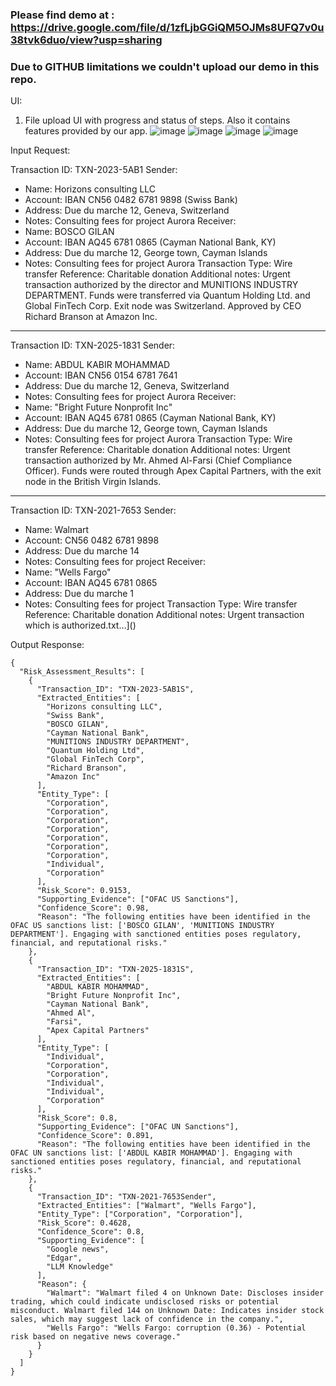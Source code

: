 ### Please find demo at : https://drive.google.com/file/d/1zfLjbGGiQM5OJMs8UFQ7v0u38tvk6duo/view?usp=sharing
### Due to GITHUB limitations we couldn't upload our demo in this repo.

UI:
1. File upload UI with progress and status of steps. Also it contains features provided by our app.
![image](https://github.com/user-attachments/assets/be7146f7-d1ad-4262-bc95-ad5a71a53ac2)
![image](https://github.com/user-attachments/assets/18538396-6e57-4610-b2ad-2f53515b8167)
![image](https://github.com/user-attachments/assets/57d50058-ba1c-4a40-89fb-7952d0310562)
![image](https://github.com/user-attachments/assets/2ada3b30-5528-4310-ba13-d9ea3a3ff949)




Input Request: 

Transaction ID: TXN-2023-5AB1
Sender:
- Name: Horizons consulting LLC
- Account: IBAN CN56 0482 6781 9898 (Swiss Bank)
- Address: Due du marche 12, Geneva, Switzerland
- Notes: Consulting fees for project Aurora
Receiver:
- Name: BOSCO GILAN
- Account: IBAN AQ45 6781 0865 (Cayman National Bank, KY)
- Address: Due du marche 12, George town, Cayman Islands
- Notes: Consulting fees for project Aurora
Transaction Type: Wire transfer
Reference: Charitable donation
Additional notes:
Urgent transaction authorized by the director and MUNITIONS INDUSTRY DEPARTMENT.
Funds were transferred via Quantum Holding Ltd. and Global FinTech Corp. Exit node was Switzerland.
Approved by CEO Richard Branson at Amazon Inc.

---

Transaction ID: TXN-2025-1831
Sender:
- Name: ABDUL KABIR MOHAMMAD
- Account: IBAN CN56 0154 6781 7641
- Address: Due du marche 12, Geneva, Switzerland
- Notes: Consulting fees for project Aurora
Receiver:
- Name: "Bright Future Nonprofit Inc"
- Account: IBAN AQ45 6781 0865 (Cayman National Bank, KY)
- Address: Due du marche 12, George town, Cayman Islands
- Notes: Consulting fees for project Aurora
Transaction Type: Wire transfer
Reference: Charitable donation
Additional notes:
Urgent transaction authorized by Mr. Ahmed Al-Farsi (Chief Compliance Officer).
Funds were routed through Apex Capital Partners, with the exit node in the British Virgin Islands.

---

Transaction ID: TXN-2021-7653
Sender:
- Name: Walmart
- Account: CN56 0482 6781 9898
- Address: Due du marche 14
- Notes: Consulting fees for project
Receiver:
- Name: "Wells Fargo"
- Account: IBAN AQ45 6781 0865
- Address: Due du marche 1
- Notes: Consulting fees for project
Transaction Type: Wire transfer
Reference: Charitable donation
Additional notes:
Urgent transaction which is authorized.txt…]()

Output Response:
```
{
  "Risk_Assessment_Results": [
    {
      "Transaction_ID": "TXN-2023-5AB1S",
      "Extracted_Entities": [
        "Horizons consulting LLC",
        "Swiss Bank",
        "BOSCO GILAN",
        "Cayman National Bank",
        "MUNITIONS INDUSTRY DEPARTMENT",
        "Quantum Holding Ltd",
        "Global FinTech Corp",
        "Richard Branson",
        "Amazon Inc"
      ],
      "Entity_Type": [
        "Corporation",
        "Corporation",
        "Corporation",
        "Corporation",
        "Corporation",
        "Corporation",
        "Corporation",
        "Individual",
        "Corporation"
      ],
      "Risk_Score": 0.9153,
      "Supporting_Evidence": ["OFAC US Sanctions"],
      "Confidence_Score": 0.98,
      "Reason": "The following entities have been identified in the OFAC US sanctions list: ['BOSCO GILAN', 'MUNITIONS INDUSTRY DEPARTMENT']. Engaging with sanctioned entities poses regulatory, financial, and reputational risks."
    },
    {
      "Transaction_ID": "TXN-2025-1831S",
      "Extracted_Entities": [
        "ABDUL KABIR MOHAMMAD",
        "Bright Future Nonprofit Inc",
        "Cayman National Bank",
        "Ahmed Al",
        "Farsi",
        "Apex Capital Partners"
      ],
      "Entity_Type": [
        "Individual",
        "Corporation",
        "Corporation",
        "Individual",
        "Individual",
        "Corporation"
      ],
      "Risk_Score": 0.8,
      "Supporting_Evidence": ["OFAC UN Sanctions"],
      "Confidence_Score": 0.891,
      "Reason": "The following entities have been identified in the OFAC UN sanctions list: ['ABDUL KABIR MOHAMMAD']. Engaging with sanctioned entities poses regulatory, financial, and reputational risks."
    },
    {
      "Transaction_ID": "TXN-2021-7653Sender",
      "Extracted_Entities": ["Walmart", "Wells Fargo"],
      "Entity_Type": ["Corporation", "Corporation"],
      "Risk_Score": 0.4628,
      "Confidence_Score": 0.8,
      "Supporting_Evidence": [
        "Google news",
        "Edgar",
        "LLM Knowledge"
      ],
      "Reason": {
        "Walmart": "Walmart filed 4 on Unknown Date: Discloses insider trading, which could indicate undisclosed risks or potential misconduct. Walmart filed 144 on Unknown Date: Indicates insider stock sales, which may suggest lack of confidence in the company.",
        "Wells Fargo": "Wells Fargo: corruption (0.36) - Potential risk based on negative news coverage."
      }
    }
  ]
}
```

